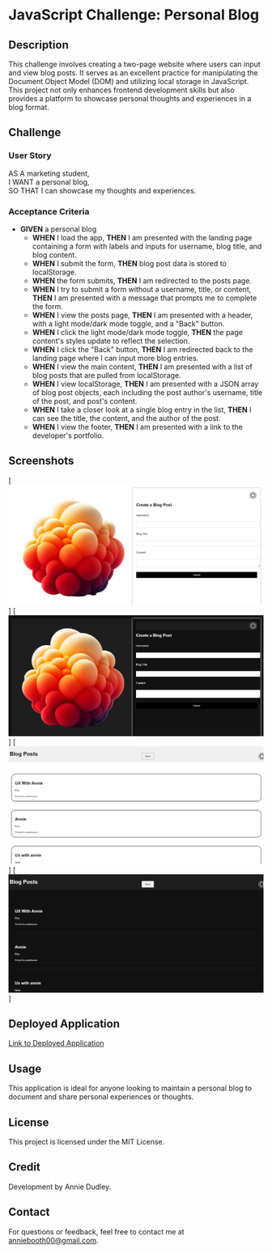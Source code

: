 # JavaScript Challenge: Personal Blog

## Description
This challenge involves creating a two-page website where users can input and view blog posts. It serves as an excellent practice for manipulating the Document Object Model (DOM) and utilizing local storage in JavaScript. This project not only enhances frontend development skills but also provides a platform to showcase personal thoughts and experiences in a blog format.

## Challenge
### User Story
AS A marketing student,  
I WANT a personal blog,  
SO THAT I can showcase my thoughts and experiences.

### Acceptance Criteria
- **GIVEN** a personal blog  
  - **WHEN** I load the app, **THEN** I am presented with the landing page containing a form with labels and inputs for username, blog title, and blog content.
  - **WHEN** I submit the form, **THEN** blog post data is stored to localStorage.
  - **WHEN** the form submits, **THEN** I am redirected to the posts page. 
  - **WHEN** I try to submit a form without a username, title, or content, **THEN** I am presented with a message that prompts me to complete the form. 
  - **WHEN** I view the posts page, **THEN** I am presented with a header, with a light mode/dark mode toggle, and a "Back" button. 
  - **WHEN** I click the light mode/dark mode toggle, **THEN** the page content's styles update to reflect the selection. 
  - **WHEN** I click the "Back" button, **THEN** I am redirected back to the landing page where I can input more blog entries. 
  - **WHEN** I view the main content, **THEN** I am presented with a list of blog posts that are pulled from localStorage. 
  - **WHEN** I view localStorage, **THEN** I am presented with a JSON array of blog post objects, each including the post author's username, title of the post, and post's content. 
  - **WHEN** I take a closer look at a single blog entry in the list, **THEN** I can see the title, the content, and the author of the post. 
  - **WHEN** I view the footer, **THEN** I am presented with a link to the developer's portfolio. 

## Screenshots
[![Landing Page Light](./Assets/img/landingWht.png)]
[![Landing Page Dark](./Assets/img/landingDrk.png)]
[![Posts Page Light](./Assets/img/postsWht.png)]
[![Posts Page Dark](./Assets/img/postsDrk.png)]

## Deployed Application
[Link to Deployed Application](https://anniebooth00.github.io/Web-APIs-Challenge-Personal-Blog/index.html)

## Usage
This application is ideal for anyone looking to maintain a personal blog to document and share personal experiences or thoughts.

## License
This project is licensed under the MIT License.

## Credit
Development by Annie Dudley.

## Contact
For questions or feedback, feel free to contact me at anniebooth00@gmail.com.
